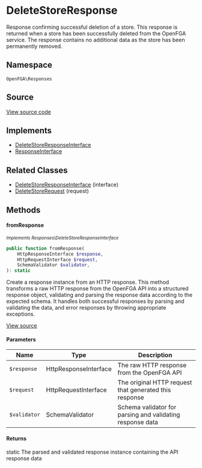 # DeleteStoreResponse

Response confirming successful deletion of a store. This response is returned when a store has been successfully deleted from the OpenFGA service. The response contains no additional data as the store has been permanently removed.

## Namespace
`OpenFGA\Responses`

## Source
[View source code](https://github.com/evansims/openfga-php/blob/main/src/Responses/DeleteStoreResponse.php)

## Implements
* [DeleteStoreResponseInterface](DeleteStoreResponseInterface.md)
* [ResponseInterface](ResponseInterface.md)

## Related Classes
* [DeleteStoreResponseInterface](Responses/DeleteStoreResponseInterface.md) (interface)
* [DeleteStoreRequest](Requests/DeleteStoreRequest.md) (request)



## Methods

                        
#### fromResponse

*<small>Implements Responses\DeleteStoreResponseInterface</small>*  

```php
public function fromResponse(
    HttpResponseInterface $response,
    HttpRequestInterface $request,
    SchemaValidator $validator,
): static
```

Create a response instance from an HTTP response. This method transforms a raw HTTP response from the OpenFGA API into a structured response object, validating and parsing the response data according to the expected schema. It handles both successful responses by parsing and validating the data, and error responses by throwing appropriate exceptions.

[View source](https://github.com/evansims/openfga-php/blob/main/src/Responses/ResponseInterface.php#L44)

#### Parameters
| Name | Type | Description |
|------|------|-------------|
| `$response` | HttpResponseInterface | The raw HTTP response from the OpenFGA API |
| `$request` | HttpRequestInterface | The original HTTP request that generated this response |
| `$validator` | SchemaValidator | Schema validator for parsing and validating response data |

#### Returns
static
 The parsed and validated response instance containing the API response data


